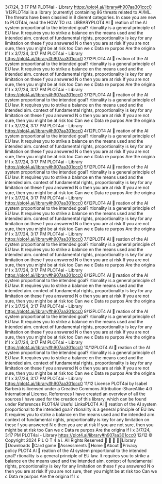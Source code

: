 3/7/24, 3:17 PM PLOT4ai - Library
https://plot4.ai/library#h907aa301ccc0 1/12PLOT4ai is a library (currently) containing 86 threats related to
AI/ML. The threats have been classi ed in 8 di erent categories.
In case you are new to PLOT4ai, read the HOW TO  rst.
LIBRARYPLOT4
AI 
reation of the AI system proportional to the
intended goal?
rtionality is a general principle of EU law. It requires you to strike a balance
 en the means used and the intended aim.
 context of fundamental rights, proportionality is key for any limitation on these
f you answered N o then you are at risk
If you are not sure, then you might be at risk too
Can we c
Data re
purpos
Are the
origina
If
I
x
3/7/24, 3:17 PM PLOT4ai - Library
https://plot4.ai/library#h907aa301ccc0 2/12PLOT4
AI 
reation of the AI system proportional to the
intended goal?
rtionality is a general principle of EU law. It requires you to strike a balance
 en the means used and the intended aim.
 context of fundamental rights, proportionality is key for any limitation on these
f you answered N o then you are at risk
If you are not sure, then you might be at risk too
Can we c
Data re
purpos
Are the
origina
If
I
x
3/7/24, 3:17 PM PLOT4ai - Library
https://plot4.ai/library#h907aa301ccc0 3/12PLOT4
AI 
reation of the AI system proportional to the
intended goal?
rtionality is a general principle of EU law. It requires you to strike a balance
 en the means used and the intended aim.
 context of fundamental rights, proportionality is key for any limitation on these
f you answered N o then you are at risk
If you are not sure, then you might be at risk too
Can we c
Data re
purpos
Are the
origina
If
I
x
3/7/24, 3:17 PM PLOT4ai - Library
https://plot4.ai/library#h907aa301ccc0 4/12PLOT4
AI 
reation of the AI system proportional to the
intended goal?
rtionality is a general principle of EU law. It requires you to strike a balance
 en the means used and the intended aim.
 context of fundamental rights, proportionality is key for any limitation on these
f you answered N o then you are at risk
If you are not sure, then you might be at risk too
Can we c
Data re
purpos
Are the
origina
If
I
x
3/7/24, 3:17 PM PLOT4ai - Library
https://plot4.ai/library#h907aa301ccc0 5/12PLOT4
AI 
reation of the AI system proportional to the
intended goal?
rtionality is a general principle of EU law. It requires you to strike a balance
 en the means used and the intended aim.
 context of fundamental rights, proportionality is key for any limitation on these
f you answered N o then you are at risk
If you are not sure, then you might be at risk too
Can we c
Data re
purpos
Are the
origina
If
I
x
3/7/24, 3:17 PM PLOT4ai - Library
https://plot4.ai/library#h907aa301ccc0 6/12PLOT4
AI 
reation of the AI system proportional to the
intended goal?
rtionality is a general principle of EU law. It requires you to strike a balance
 en the means used and the intended aim.
 context of fundamental rights, proportionality is key for any limitation on these
f you answered N o then you are at risk
If you are not sure, then you might be at risk too
Can we c
Data re
purpos
Are the
origina
If
I
x
3/7/24, 3:17 PM PLOT4ai - Library
https://plot4.ai/library#h907aa301ccc0 7/12PLOT4
AI 
reation of the AI system proportional to the
intended goal?
rtionality is a general principle of EU law. It requires you to strike a balance
 en the means used and the intended aim.
 context of fundamental rights, proportionality is key for any limitation on these
f you answered N o then you are at risk
If you are not sure, then you might be at risk too
Can we c
Data re
purpos
Are the
origina
If
I
x
3/7/24, 3:17 PM PLOT4ai - Library
https://plot4.ai/library#h907aa301ccc0 8/12PLOT4
AI 
reation of the AI system proportional to the
intended goal?
rtionality is a general principle of EU law. It requires you to strike a balance
 en the means used and the intended aim.
 context of fundamental rights, proportionality is key for any limitation on these
f you answered N o then you are at risk
If you are not sure, then you might be at risk too
Can we c
Data re
purpos
Are the
origina
If
I
x
3/7/24, 3:17 PM PLOT4ai - Library
https://plot4.ai/library#h907aa301ccc0 9/12PLOT4
AI 
reation of the AI system proportional to the
intended goal?
rtionality is a general principle of EU law. It requires you to strike a balance
 en the means used and the intended aim.
 context of fundamental rights, proportionality is key for any limitation on these
f you answered N o then you are at risk
If you are not sure, then you might be at risk too
Can we c
Data re
purpos
Are the
origina
If
I
x
3/7/24, 3:17 PM PLOT4ai - Library
https://plot4.ai/library#h907aa301ccc0 10/12PLOT4
AI 
reation of the AI system proportional to the
intended goal?
rtionality is a general principle of EU law. It requires you to strike a balance
 en the means used and the intended aim.
 context of fundamental rights, proportionality is key for any limitation on these
f you answered N o then you are at risk
If you are not sure, then you might be at risk too
Can we c
Data re
purpos
Are the
origina
If
I
x
3/7/24, 3:17 PM PLOT4ai - Library
https://plot4.ai/library#h907aa301ccc0 11/12
License
PLOT4ai by Isabel Barberá is licensed under a Creative Commons
Attribution-ShareAlike 4.0 International License.
References
I have created an overview of all the sources I have used for the
creation of this library, which can be found under References
PLOT4AI
Useful LinksPLOT4
AI 
reation of the AI system proportional to the
intended goal?
rtionality is a general principle of EU law. It requires you to strike a balance
 en the means used and the intended aim.
 context of fundamental rights, proportionality is key for any limitation on these
f you answered N o then you are at risk
If you are not sure, then you might be at risk too
Can we c
Data re
purpos
Are the
origina
If
I
x
3/7/24, 3:17 PM PLOT4ai - Library
https://plot4.ai/library#h907aa301ccc0 12/12
© Copyright 2024 P L O T 4 a i. All Rights Reserved
   Library
Downloads
Card game
Assessments
Home
About
Privacy policy PLOT4
AI 
reation of the AI system proportional to the
intended goal?
rtionality is a general principle of EU law. It requires you to strike a balance
 en the means used and the intended aim.
 context of fundamental rights, proportionality is key for any limitation on these
f you answered N o then you are at risk
If you are not sure, then you might be at risk too
Can we c
Data re
purpos
Are the
origina
If
I
x
